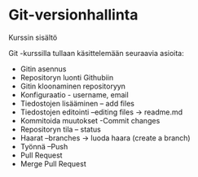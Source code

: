 # Git-versionhallinta
Kurssin sisältö

Git -kurssilla tullaan käsittelemään seuraavia asioita:
- Gitin asennus
- Repositoryn luonti Githubiin
- Gitin kloonaminen repositoryyn
- Konfiguraatio  - username, email
- Tiedostojen lisääminen – add files
- Tiedostojen editointi –editing files -> readme.md
- Kommitoida muutokset  -Commit changes
- Repositoryn tila – status
- Haarat –branches -> luoda haara (create a branch)
- Työnnä –Push
- Pull Request
- Merge Pull Request








